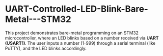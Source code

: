 # UART-Controlled-LED-Blink-Bare-Metal---STM32
This project demonstrates bare-metal programming on an STM32 microcontroller, where an LED blinks based on a number received via **UART (USART1)**. The user inputs a number (1-999) through a serial terminal (like PuTTY), and the LED blinks accordingly.
